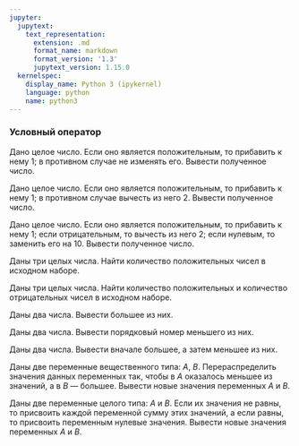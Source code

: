 ```yaml
---
jupyter:
  jupytext:
    text_representation:
      extension: .md
      format_name: markdown
      format_version: '1.3'
      jupytext_version: 1.15.0
  kernelspec:
    display_name: Python 3 (ipykernel)
    language: python
    name: python3
---
```


### Условный оператор


Дано целое число.
Если оно является положительным, то прибавить к нему 1;
в противном случае не изменять его.
Вывести полученное число.


Дано целое число.
Если оно является положительным, то прибавить к нему 1;
в противном случае вычесть из него 2.
Вывести полученное число.


Дано целое число.
Если оно является положительным, то прибавить к нему 1;
если отрицательным, то вычесть из него 2; если нулевым, то заменить его на 10.
Вывести полученное число.


Даны три целых числа.
Найти количество положительных чисел в исходном наборе.


Даны три целых числа.
Найти количество положительных и количество отрицательных
чисел в исходном наборе.


Даны два числа.
Вывести большее из них.


Даны два числа.
Вывести порядковый номер меньшего из них.


Даны два числа.
Вывести вначале большее, а затем меньшее из них.


Даны две переменные вещественного типа: $A$, $B$.
Перераспределить значения данных переменных так,
чтобы в $A$ оказалось меньшее из значений, а в $B$ — большее.
Вывести новые значения переменных $A$ и $B$.


Даны две переменные целого типа: $A$ и $B$.
Если их значения не равны, то присвоить каждой переменной сумму этих
значений, а если равны, то приcвоить переменным нулевые значения.
Вывести новые значения переменных $A$ и $B$.
